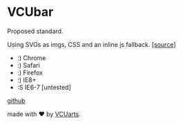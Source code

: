 # VCUbar

Proposed standard.

Using SVGs as imgs, CSS and an inline js fallback.
[[source]](http://css-tricks.com/using-svg/)

* :) Chrome
* :) Safari
* :) Firefox
* :) IE8+
* :S IE6-7 [untested]

[github](https://github.com/VCUarts/vcubar)

made with &hearts; by [VCUarts](http://arts.vcu.edu).